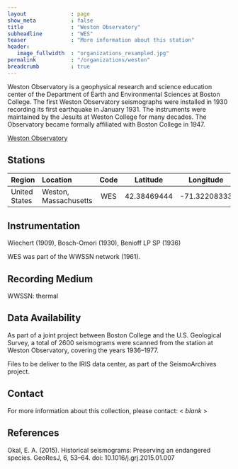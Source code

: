 ```yaml
---
layout              : page
show_meta           : false
title               : "Weston Observatory"
subheadline         : "WES"
teaser              : "More information about this station"
header:
   image_fullwidth  : "organizations_resampled.jpg"
permalink           : "/organizations/weston"
breadcrumb          : true
---
```

Weston Observatory is a geophysical research and science education center of the Department of Earth and Environmental Sciences at Boston College.
The first Weston Observatory seismographs were installed in 1930 recording its first earthquake in January 1931. The instruments were maintained by the Jesuits at Weston College for many decades. The Observatory became formally affiliated with Boston College in 1947.


[Weston Observatory](https://www.bc.edu/content/bc-web/schools/mcas/sites/weston-observatory.html)

## Stations

**Region** | **Location** | **Code** | **Latitude** | **Longitude** | **Timespan** | **Components**
| :--- | :--- | :---: | :---: | :---: | :---: | :---:
United States  | Weston, Massachusetts |  WES | 42.38469444  | 	-71.32208333  | 1936  |  6


## Instrumentation
Wiechert (1909), Bosch-Omori (1930), Benioff LP SP (1936)

WES was part of the WWSSN network (1961).

## Recording Medium
WWSSN: thermal

## Data Availability
As part of a joint project between Boston College and the U.S.
Geological Survey, a total of 2600 seismograms were scanned from
the station at Weston Observatory, covering the years 1936–1977.

Files to be deliver to the IRIS data center, as part of the SeismoArchives project.

## Contact
For more information about this collection, please contact: \< *blank* \>

## References
Okal, E. A. (2015). Historical seismograms: Preserving an endangered species. GeoResJ, 6, 53–64. doi: 10.1016/j.grj.2015.01.007
